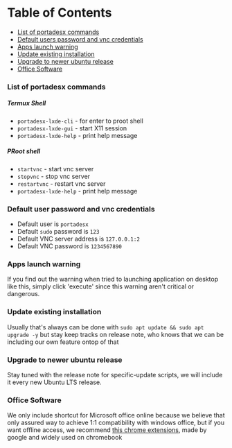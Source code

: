 # Table of Contents
- [List of portadesx commands](https://github.com/portadesx/portadesx-lxde/blob/main/docs/README.md#list-of-portadesx-commands)
- [Default users password and vnc credentials](https://github.com/portadesx/portadesx-lxde/blob/main/docs/README.md#default-users-password-and-vnc-credentials)
- [Apps launch warning](https://github.com/portadesx/portadesx-lxde/tree/main/docs#apps-launch-warning)
- [Update existing installation](https://github.com/portadesx/portadesx-lxde/blob/main/docs/README.md#update-existing-installation)
- [Upgrade to newer ubuntu release](https://github.com/portadesx/portadesx-lxde/blob/main/docs/README.md#upgrade-to-newer-ubuntu-release)
- [Office Software](https://github.com/portadesx/portadesx-lxde/blob/main/docs/README.md#office-software)

### List of portadesx commands
##### Termux Shell
- `portadesx-lxde-cli` - for enter to proot shell
- `portadesx-lxde-gui` - start X11 session
- `portadesx-lxde-help` - print help message
##### PRoot shell
- `startvnc` - start vnc server
- `stopvnc` - stop vnc server
- `restartvnc` - restart vnc server
- `portadesx-lxde-help` - print help message

### Default user password and vnc credentials 
- Default user is `portadesx`
- Default `sudo` password is `123`
- Default VNC server address is `127.0.0.1:2`
- Default VNC password is `1234567890`

### Apps launch warning
If you find out the warning when tried to launching application on desktop like this, simply click 'execute' since this warning aren't critical or dangerous.



### Update existing installation 
Usually that's always can be done with `sudo apt update && sudo apt upgrade -y` but stay keep tracks on release note, who knows that we can be including our own feature ontop of that

### Upgrade to newer ubuntu release
Stay tuned with the release note for specific-update scripts, we will include it every new Ubuntu LTS release.

### Office Software
We only include shortcut for Microsoft office online because we believe that only assured way to achieve 1:1 compatibility with windows office, but if you want offline access, we recommend [this chrome extensions](https://chromewebstore.google.com/detail/office-editing-for-docs-s/gbkeegbaiigmenfmjfclcdgdpimamgkj), made by google and widely used on chromebook
